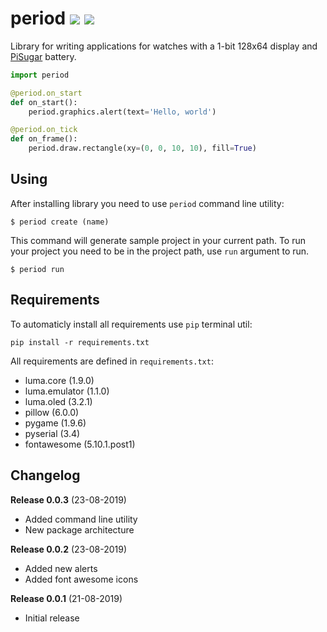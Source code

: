 # period ![](https://img.shields.io/github/languages/code-size/breitburg/period) ![](https://wdp9fww0r9.execute-api.us-west-2.amazonaws.com/production/badge/breitburg/period)

Library for writing applications for watches with a 1-bit 128x64 display and [PiSugar](https://github.com/PiSugar/PiSugar) battery.

```python
import period

@period.on_start
def on_start():
    period.graphics.alert(text='Hello, world')

@period.on_tick
def on_frame():
    period.draw.rectangle(xy=(0, 0, 10, 10), fill=True)
```

## Using

After installing library you need to use `period` command line utility:

```console
$ period create (name)
```

This command will generate sample project in your current path. To run your project you need to be in the project path, use `run` argument to run.

```console
$ period run
```

## Requirements

To automaticly install all requirements use `pip` terminal util:

```console
pip install -r requirements.txt
```

All requirements are defined in `requirements.txt`:

- luma.core (1.9.0)
- luma.emulator (1.1.0)
- luma.oled (3.2.1)
- pillow (6.0.0)
- pygame (1.9.6)
- pyserial (3.4)
- fontawesome (5.10.1.post1)

## Changelog

**Release 0.0.3** (23-08-2019)
- Added command line utility
- New package architecture

**Release 0.0.2** (23-08-2019)
- Added new alerts
- Added font awesome icons

**Release 0.0.1** (21-08-2019)
- Initial release

